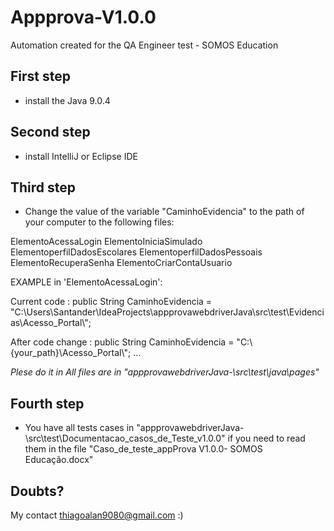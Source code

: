 # Appprova-V1.0.0

Automation created for the QA Engineer test - SOMOS Education

## First step
- install the Java 9.0.4

## Second step

- install IntelliJ or Eclipse IDE

## Third step
- Change the value of the variable "CaminhoEvidencia" to the path of your computer to the following files:

ElementoAcessaLogin
ElementoIniciaSimulado
ElementoperfilDadosEscolares
ElementoperfilDadosPessoais
ElementoRecuperaSenha
ElementoCriarContaUsuario

EXAMPLE in 'ElementoAcessaLogin':

Current code :
public String CaminhoEvidencia = "C:\\Users\\Santander\\IdeaProjects\\appprovawebdriverJava\\src\\test\\Evidencias\\Acesso_Portal\\";

After code change : public String CaminhoEvidencia = "C:\\{your_path}\\Acesso_Portal\\";
...

*Plese do it in All files are in "appprovawebdriverJava-\src\test\java\pages"*

## Fourth step
- You have all tests cases in "appprovawebdriverJava-\src\test\Documentacao_casos_de_Teste_v1.0.0" if you need to read them in the file "Caso_de_teste_appProva V1.0.0- SOMOS Educação.docx" 

## Doubts? 
My contact thiagoalan9080@gmail.com  :)
